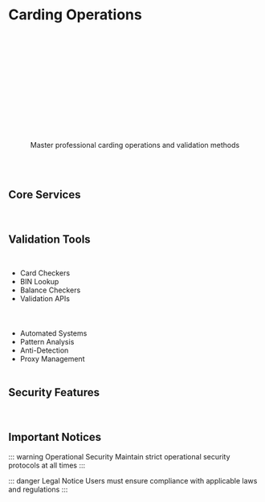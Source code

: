 # Carding Operations

<div class="hero-section">
  <h1>Advanced Carding Techniques</h1>
  <p>Master professional carding operations and validation methods</p>
</div>

## Core Services

<div class="services-grid">
  <Feature
    icon="💳"
    title="Card Checking"
    details="Advanced card validation and verification systems"
  />
  <Feature
    icon="🏦"
    title="Bank Verification"
    details="Bank account validation and balance checking"
  />
  <Feature
    icon="🔢"
    title="BIN Validation"
    details="Bank identification number verification and lookup"
  />
  <Feature
    icon="📞"
    title="IVR Systems"
    details="Interactive voice response balance checking"
  />
</div>

## Validation Tools

<div class="tools-section">
  <Card title="Basic Tools" icon="🔧">
    <Badge type="tip" text="Essential" />
    <ul>
      <li>Card Checkers</li>
      <li>BIN Lookup</li>
      <li>Balance Checkers</li>
      <li>Validation APIs</li>
    </ul>
  </Card>

  <Card title="Advanced Tools" icon="⚡">
    <Badge type="warning" text="Professional" />
    <ul>
      <li>Automated Systems</li>
      <li>Pattern Analysis</li>
      <li>Anti-Detection</li>
      <li>Proxy Management</li>
    </ul>
  </Card>
</div>

## Security Features

<div class="security-grid">
  <Feature
    icon="🔒"
    title="Secure Operations"
    details="Advanced security protocols and encryption"
  />
  <Feature
    icon="🌐"
    title="Proxy Systems"
    details="Professional proxy management and rotation"
  />
  <Feature
    icon="🛡️"
    title="Anti-Detection"
    details="Advanced anti-detection and protection measures"
  />
</div>

## Important Notices

::: warning Operational Security
Maintain strict operational security protocols at all times
:::

::: danger Legal Notice
Users must ensure compliance with applicable laws and regulations
:::

<style>
.hero-section {
  text-align: center;
  padding: 2rem;
  margin: 2rem 0;
  background: linear-gradient(45deg, var(--vp-c-bg-soft), var(--vp-c-bg-alt));
  border-radius: 1rem;
  border: 1px solid var(--vp-c-brand);
}

.hero-section h1 {
  background: linear-gradient(120deg, var(--vp-c-brand), var(--vp-c-brand-light));
  -webkit-background-clip: text;
  -webkit-text-fill-color: transparent;
  font-size: 2.5rem;
  margin-bottom: 1rem;
}

.services-grid {
  display: grid;
  grid-template-columns: repeat(auto-fit, minmax(250px, 1fr));
  gap: 1.5rem;
  margin: 2rem 0;
}

.tools-section {
  display: grid;
  grid-template-columns: repeat(auto-fit, minmax(300px, 1fr));
  gap: 1.5rem;
  margin: 2rem 0;
}

.security-grid {
  display: grid;
  grid-template-columns: repeat(auto-fit, minmax(250px, 1fr));
  gap: 1.5rem;
  margin: 2rem 0;
}

:deep(.feature-box) {
  background: var(--vp-c-bg-soft);
  border: 1px solid var(--vp-c-border);
  transition: all 0.3s ease;
}

:deep(.feature-box:hover) {
  transform: translateY(-4px);
  border-color: var(--vp-c-brand);
  box-shadow: 0 8px 16px rgba(0, 229, 255, 0.1);
}

:deep(.feature-title) {
  background: linear-gradient(120deg, var(--vp-c-brand), var(--vp-c-brand-dark));
  -webkit-background-clip: text;
  -webkit-text-fill-color: transparent;
}
</style>
